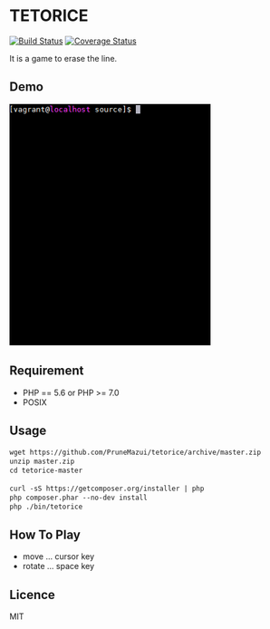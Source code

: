 TETORICE
====

[![Build Status](https://travis-ci.org/PruneMazui/tetorice.svg?branch=master)](https://travis-ci.org/PruneMazui/tetorice)
[![Coverage Status](https://coveralls.io/repos/github/PruneMazui/tetorice/badge.svg?branch=master)](https://coveralls.io/github/PruneMazui/tetorice?branch=master)

It is a game to erase the line.

## Demo

![sample](./image.gif)

## Requirement

* PHP == 5.6 or PHP >= 7.0
* POSIX

## Usage

```
wget https://github.com/PruneMazui/tetorice/archive/master.zip
unzip master.zip
cd tetorice-master

curl -sS https://getcomposer.org/installer | php
php composer.phar --no-dev install
php ./bin/tetorice
```

## How To Play

* move ... cursor key
* rotate ... space key

## Licence

MIT
